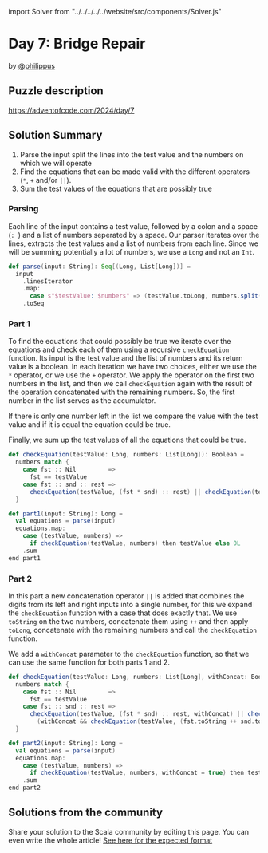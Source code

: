 import Solver from "../../../../../website/src/components/Solver.js"

# Day 7: Bridge Repair

by [@philippus](https://github.com/philippus)

## Puzzle description

https://adventofcode.com/2024/day/7

## Solution Summary

1. Parse the input split the lines into the test value and the numbers on which we will operate
2. Find the equations that can be made valid with the different operators (`*`, `+` and/or `||`).
3. Sum the test values of the equations that are possibly true

### Parsing

Each line of the input contains a test value, followed by a colon and a space (`: `) and a list of numbers seperated by
a space. Our parser iterates over the lines, extracts the test values and a list of numbers from each line.
Since we will be summing potentially a lot of numbers, we use a `Long` and not an `Int`.

```scala
def parse(input: String): Seq[(Long, List[Long])] =
  input
    .linesIterator
    .map:
      case s"$testValue: $numbers" => (testValue.toLong, numbers.split(" ").map(_.toLong).toList)
    .toSeq
```

### Part 1
To find the equations that could possibly be true we iterate over the equations and check each of them using a recursive
`checkEquation` function. Its input is the test value and the list of numbers and its return value is a boolean.
In each iteration we have two choices, either we use the `*` operator, or we use the `+` operator.
We apply the operator on the first two numbers in the list, and then we call `checkEquation` again with the result of the
operation concatenated with the remaining numbers. So, the first number in the list serves as the accumulator.

If there is only one number left in the list we compare the value with the test value and if it is equal the equation
could be true.

Finally, we sum up the test values of all the equations that could be true.

```scala
def checkEquation(testValue: Long, numbers: List[Long]): Boolean =
  numbers match {
    case fst :: Nil         =>
      fst == testValue
    case fst :: snd :: rest =>
      checkEquation(testValue, (fst * snd) :: rest) || checkEquation(testValue, (fst + snd) :: rest)
  }

def part1(input: String): Long =
  val equations = parse(input)
  equations.map:
    case (testValue, numbers) =>
      if checkEquation(testValue, numbers) then testValue else 0L
    .sum
end part1
```

### Part 2
In this part a new concatenation operator `||` is added that combines the digits from its left and right inputs into a
single number, for this we expand the `checkEquation` function with a case that does exactly that. We use `toString` on
the two numbers, concatenate them using `++` and then apply `toLong`, concatenate with the remaining numbers and call
the `checkEquation` function.

We add a `withConcat` parameter to the `checkEquation` function, so that we can use the same function for both parts 1
and 2.

```scala
def checkEquation(testValue: Long, numbers: List[Long], withConcat: Boolean = false): Boolean =
  numbers match {
    case fst :: Nil         =>
      fst == testValue
    case fst :: snd :: rest =>
      checkEquation(testValue, (fst * snd) :: rest, withConcat) || checkEquation(testValue, (fst + snd) :: rest, withConcat) ||
        (withConcat && checkEquation(testValue, (fst.toString ++ snd.toString).toLong :: rest, withConcat))
  }

def part2(input: String): Long =
  val equations = parse(input)
  equations.map:
    case (testValue, numbers) =>
      if checkEquation(testValue, numbers, withConcat = true) then testValue else 0L
    .sum
end part2
```

## Solutions from the community

Share your solution to the Scala community by editing this page.
You can even write the whole article! [See here for the expected format](https://github.com/scalacenter/scala-advent-of-code/discussions/424)
